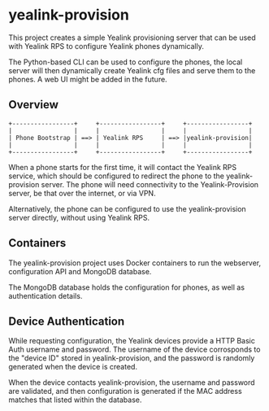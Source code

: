 # yealink-provision

This project creates a simple Yealink provisioning server that can be used with Yealink RPS to configure
Yealink phones dynamically.

The Python-based CLI can be used to configure the phones, the local server will then dynamically create Yealink cfg files and serve them to the phones.
A web UI might be added in the future.

## Overview

```
+-----------------+     +-----------------+     +-----------------+
|                 |     |                 |     |                 |
| Phone Bootstrap | ==> | Yealink RPS     | ==> |yealink-provision|
|                 |     |                 |     |                 |
+-----------------+     +-----------------+     +-----------------+
```

When a phone starts for the first time, it will contact the Yealink RPS service, which should be configured to redirect
the phone to the yealink-provision server. The phone will need connectivity to the Yealink-Provision server, be that over
the internet, or via VPN. 

Alternatively, the phone can be configured to use the yealink-provision server directly, without using Yealink RPS.

## Containers

The yealink-provision project uses Docker containers to run the webserver, configuration API and MongoDB database.

The MongoDB database holds the configuration for phones, as well as authentication details. 

## Device Authentication

While requesting configuration, the Yealink devices provide a HTTP Basic Auth username and password. The username of the device
corrosponds to the "device ID" stored in yealink-provision, and the password is randomly generated when the device is created.

When the device contacts yealink-provision, the username and password are validated, and then configuration is generated if the
MAC address matches that listed within the database.